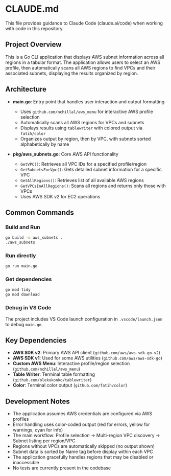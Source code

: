 # CLAUDE.md

This file provides guidance to Claude Code (claude.ai/code) when working with code in this repository.

## Project Overview

This is a Go CLI application that displays AWS subnet information across all regions in a tabular format. The application allows users to select an AWS profile, then automatically scans all AWS regions to find VPCs and their associated subnets, displaying the results organized by region.

## Architecture

- **main.go**: Entry point that handles user interaction and output formatting
  - Uses `github.com/nchillal/aws_menu` for interactive AWS profile selection
  - Automatically scans all AWS regions for VPCs and subnets
  - Displays results using `tablewriter` with colored output via `fatih/color`
  - Organizes output by region, then by VPC, with subnets sorted alphabetically by name

- **pkg/aws_subnets.go**: Core AWS API functionality
  - `GetVPC()`: Retrieves all VPC IDs for a specified profile/region
  - `GetSubnetsForVpc()`: Gets detailed subnet information for a specific VPC
  - `GetAllRegions()`: Retrieves list of all available AWS regions
  - `GetVPCsInAllRegions()`: Scans all regions and returns only those with VPCs
  - Uses AWS SDK v2 for EC2 operations

## Common Commands

### Build and Run
```bash
go build -o aws_subnets .
./aws_subnets
```

### Run directly
```bash
go run main.go
```

### Get dependencies
```bash
go mod tidy
go mod download
```

### Debug in VS Code
The project includes VS Code launch configuration in `.vscode/launch.json` to debug `main.go`.

## Key Dependencies

- **AWS SDK v2**: Primary AWS API client (`github.com/aws/aws-sdk-go-v2`)
- **AWS SDK v1**: Used for some AWS utilities (`github.com/aws/aws-sdk-go`)
- **Custom AWS Menu**: Interactive profile/region selection (`github.com/nchillal/aws_menu`)
- **Table Writer**: Terminal table formatting (`github.com/olekukonko/tablewriter`)
- **Color**: Terminal color output (`github.com/fatih/color`)

## Development Notes

- The application assumes AWS credentials are configured via AWS profiles
- Error handling uses color-coded output (red for errors, yellow for warnings, cyan for info)
- The main workflow: Profile selection → Multi-region VPC discovery → Subnet listing per region/VPC
- Regions without VPCs are automatically skipped (no output shown)
- Subnet data is sorted by Name tag before display within each VPC
- The application gracefully handles regions that may be disabled or inaccessible
- No tests are currently present in the codebase